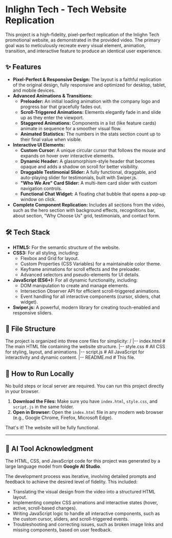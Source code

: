# Inlighn Tech - Tech Website Replication

This project is a high-fidelity, pixel-perfect replication of the Inlighn Tech promotional website, as demonstrated in the provided video. The primary goal was to meticulously recreate every visual element, animation, transition, and interactive feature to produce an identical user experience.

## ✨ Features

-   **Pixel-Perfect & Responsive Design:** The layout is a faithful replication of the original design, fully responsive and optimized for desktop, tablet, and mobile devices.
-   **Advanced Animations & Transitions:**
    -   **Preloader:** An initial loading animation with the company logo and progress bar that gracefully fades out.
    -   **Scroll-Triggered Animations:** Elements elegantly fade in and slide up as they enter the viewport.
    -   **Staggered Animations:** Components in a list (like feature cards) animate in sequence for a smoother visual flow.
    -   **Animated Statistics:** The numbers in the stats section count up to their final value when visible.
-   **Interactive UI Elements:**
    -   **Custom Cursor:** A unique circular cursor that follows the mouse and expands on hover over interactive elements.
    -   **Dynamic Header:** A glassmorphism-style header that becomes opaque and adds a shadow on scroll for better visibility.
    -   **Draggable Testimonial Slider:** A fully functional, draggable, and auto-playing slider for testimonials, built with Swiper.js.
    -   **"Who We Are" Card Slider:** A multi-item card slider with custom navigation controls.
    -   **Functional Chat Widget:** A floating chat bubble that opens a pop-up window on click.
-   **Complete Component Replication:** Includes all sections from the video, such as the hero section with background effects, recognitions bar, about section, "Why Choose Us" grid, testimonials, and contact form.

## 🛠️ Tech Stack

-   **HTML5:** For the semantic structure of the website.
-   **CSS3:** For all styling, including:
    -   Flexbox and Grid for layout.
    -   Custom Properties (CSS Variables) for a maintainable color theme.
    -   Keyframe animations for scroll effects and the preloader.
    -   Advanced selectors and pseudo-elements for UI details.
-   **JavaScript (ES6+):** For all dynamic functionality, including:
    -   DOM manipulation to create and manage elements.
    -   Intersection Observer API for efficient scroll-triggered animations.
    -   Event handling for all interactive components (cursor, sliders, chat widget).
-   **Swiper.js:** A powerful, modern library for creating touch-enabled and responsive sliders.

## 📁 File Structure

The project is organized into three core files for simplicity:
/
|-- index.html # The main HTML file containing the website structure.
|-- style.css # All CSS for styling, layout, and animations.
|-- script.js # All JavaScript for interactivity and dynamic content.
|-- README.md # This file.


## 🚀 How to Run Locally

No build steps or local server are required. You can run this project directly in your browser.

1.  **Download the Files:** Make sure you have `index.html`, `style.css`, and `script.js` in the same folder.
2.  **Open in Browser:** Open the `index.html` file in any modern web browser (e.g., Google Chrome, Firefox, Microsoft Edge).

That's it! The website will be fully functional.

---

## 🤖 AI Tool Acknowledgment

The HTML, CSS, and JavaScript code for this project was generated by a large language model from **Google AI Studio**.

The development process was iterative, involving detailed prompts and feedback to achieve the desired level of fidelity. This included:
-   Translating the visual design from the video into a structured HTML layout.
-   Implementing complex CSS animations and interactive states (hover, active, scroll-based changes).
-   Writing JavaScript logic to handle all interactive components, such as the custom cursor, sliders, and scroll-triggered events.
-   Troubleshooting and correcting issues, such as broken image links and missing components, based on user feedback.